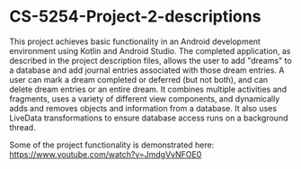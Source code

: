 # CS-5254-Project-2-descriptions

This project achieves basic functionality in an Android development environment using Kotlin and Android Studio. The completed application, as described in the project description files, allows the user to add "dreams" to a database and add journal entries associated with those dream entries. A user can mark a dream completed or deferred (but not both), and can delete dream entries or an entire dream. It combines multiple activities and fragments, uses a variety of different view components, and dynamically adds and removes objects and information from a database. It also uses LiveData transformations to ensure database access runs on a background thread. 

Some of the project functionality is demonstrated here: https://www.youtube.com/watch?v=JmdgVvNFOE0 

